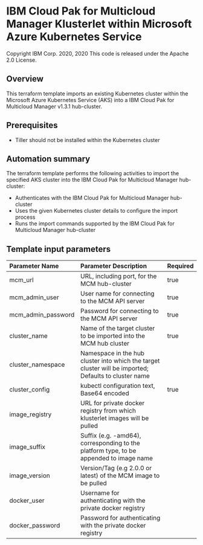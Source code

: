 # IBM Cloud Pak for Multicloud Manager Klusterlet within Microsoft Azure Kubernetes Service
Copyright IBM Corp. 2020, 2020
This code is released under the Apache 2.0 License.

## Overview
This terraform template imports an existing Kubernetes cluster within the Microsoft Azure Kubernetes Service (AKS) into a IBM Cloud Pak for Multicloud Manager v1.3.1 hub-cluster.

## Prerequisites
* Tiller should not be installed within the Kubernetes cluster


## Automation summary
The terraform template performs the following activities to import the specified AKS cluster into the IBM Cloud Pak for Multicloud Manager hub-cluster:
* Authenticates with the IBM Cloud Pak for Multicloud Manager hub-cluster
* Uses the given Kubernetes cluster details to configure the import process
* Runs the import commands supported by the IBM Cloud Pak for Multicloud Manager hub-cluster

## Template input parameters

| Parameter Name                  | Parameter Description | Required |
| :---                            | :--- | :--- |
| mcm\_url                        | URL, including port, for the MCM hub-cluster | true |
| mcm\_admin\_user                | User name for connecting to the MCM API server | true |
| mcm\_admin\_password            | Password for connecting to the MCM API server | true |
| cluster_name                    | Name of the target cluster to be imported into the MCM hub cluster | true |
| cluster_namespace               | Namespace in the hub cluster into which the target cluster will be imported; Defaults to cluster name | |
| cluster_config                  | kubectl configuration text, Base64 encoded | true |
| image_registry                  | URL for private docker registry from which klusterlet images will be pulled | |
| image_suffix                    | Suffix (e.g. -amd64), corresponding to the platform type, to be appended to image name | |
| image_version                   | Version/Tag (e.g 2.0.0 or latest) of the MCM image to be pulled | |
| docker_user                     | Username for authenticating with the private docker registry | |
| docker_password                 | Password for authenticating with the private docker registry | |